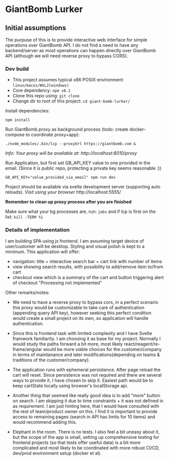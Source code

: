 # GiantBomb Lurker

## Initial assumptions

The purpuse of this is to provide interactive web interface for simple operations over GiantBomb API.
I do not find a need to have any backend/server as most operations can happen directly over GiantBomb API (although we will need reverse proxy to bypass CORS).

### Dev build
- This project assumes typical x86 POSIX environment: `linux/macos/WSL2(windows)`
- Core dependency: `npm v8.1`
- Clone this repo using: `git clone`
- Change dir to root of this project: `cd giant-bomb-lurker/`

Install dependencies:
```
npm install
```
Run GiantBomb proxy as background process (todo: create docker-compose to coordinate proxy+app):
```
./node_modules/.bin/lcp --proxyUrl https://giantbomb.com &
```
*Info: Your proxy will be available at: http://localhost:8010/proxy*


Run Application, but first set GB_API_KEY value to one provided in the email. (Since it is public repo, protecting a private key seems reasonable :))
```
GB_API_KEY="value_provided_via_email" npm run dev
```

Project should be available via svelte development server (supporting auto reloads).
*Visit using your browser* http://localhost:5555/

**Remember to clean up proxy process after you are finished** 

Make sure what your bg processes are, run: `jobs` and if lcp is first on the list: `kill -TERM %1`


### Details of implementation

I am building SPA using js frontend. I am assuming target device of user/customer will be desktop. 
Styling and visual polish is kept to a minimum. This application will offer:
  - navigation: title + interactive search bar + cart link with number of items
  - view showing search results, with possibility to add/remove item to/from cart 
  - checkout view which is a summary of the cart and button triggering alert of checkout "Processing not implemented"

Other remarks/notes:

- We need to have a reverse proxy to bypass cors, in a perfect scenario this proxy would be customizable to take care of authentication (appending query API key), however seeking this perfect condition would create a small project on its own, so application will handle authentication.

- Since this is frontend task with limited complexity and I have Svelte framwork familiarity. I am choosing it as base for my project. Normally I would study the paths forward a bit more, most likely react/reagent/re-frame/angular would be more viable choices for the customer/company in terms of maintanance and later modifications(depending on teams & traditions of the customer/company).

- The application runs with ephemeral persistence. After page reload the cart will reset. Since persistence was not required and there are several ways to prvoide it, I have chosen to skip it. Easiest path would be to keep cartState locally using browser's localStorage api.

- Another thing that seemed like really good idea is to add "more" button on search. I am skipping it due to time constraints + it was not defined in as requirement. I am just hinting here, that I would have consulted with the rest of team/product owner on this. I find it is important to provide access to remaining pages (search in API has limits for 10 items) and would recommend adding this.

- Elephant in the room. There is no tests. I also feel a bit uneasy about it, but the scope of the app is small, setting up comprehensive testing for frontend projects (so that tests offer useful data) is a bit more complicated and most likely to be coordinated with more robust CI/CD, dev/prod environment setup (docker et al).